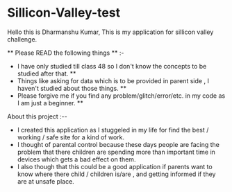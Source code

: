 # Sillicon-Valley-test
Hello this is Dharmanshu Kumar,
This is my application for sillicon valley challenge.


** Please READ the following things ** :-
* I have only studied till class 48 so I don't know the concepts to be studied after that. **
* Things like asking for data which is to be provided in parent side , I haven't studied about those things. **
* Please forgive me if you find any problem/glitch/error/etc. in my code as I am just a beginner. **

About this project :--
* I created this application as I stuggeled in my life for find the best / working / safe site for a kind of work.
* I thought of parental control because these days people are facing the problem that there children are spending more than important time in devices which gets a bad effect on them.
* I also though that this could be a good application if parents want to know where there child / children is/are , and getting informed if they are at unsafe place.
